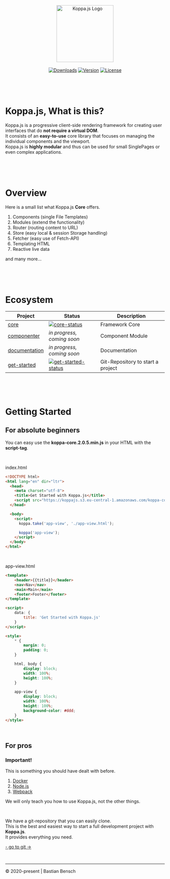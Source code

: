 <div align="center">
<a href="https://koppajs.org" target="_blank"><img width="180" src="https://koppajs.org/images/logo-min.png" alt="Koppa.js Logo"></a>
</div>

<br>

<div align="center">
    <a href="https://npmcharts.com/compare/@koppajs/core?minimal=true" target="_blank"><img src="https://badgen.net/npm/dm/@koppajs/core?scale=1&color=69DF20" alt="Downloads"></a>
    <a href="https://www.npmjs.com/package/@koppajs/core"><img src="https://badgen.net/npm/v/@koppajs/core?scale=1&color=4AC56D" alt="Version"></a>
    <a href="http://opensource.org/licenses/MIT" target="_blank"><img src="https://badgen.net/badge/license/MIT/?scale1&color=2eaad1" alt="License"></a>
</div>

<br><br><br>

# Koppa.js, What is this?
Koppa.js is a progressive client-side rendering framework for creating user interfaces that do **not require a virtual DOM**.  
It consists of an **easy-to-use** core library that focuses on managing the individual components and the viewport.  
Koppa.js is **highly modular** and thus can be used for small SinglePages or even complex applications.

<br><br><br>

# Overview

Here is a small list what Koppa.js **Core** offers.

1. Components (single File Templates)
2. Modules (extend the functionality)
3. Router (routing content to URL)
4. Store (easy local & session Storage handling)
5. Fetcher (easy use of Fetch-API)
6. Templating HTML
7. Reactive live data

and many more...

<br><br><br>

# Ecosystem

| Project         | Status                                       | Description                       |
|-----------------|----------------------------------------------|-----------------------------------|
| [core]          | [![core-status]][core-package]               | Framework Core                    |
| [componenter]   | *in progress, coming soon*                   | Component Module                  |
| [documentation] | *in progress, coming soon*                   | Documentation                     |
| [get-started]   | [![get-started-status]][get-started]         | Git-Repository to start a project |


[core]: https://github.com/koppajs/core
[core-status]: https://badgen.net/npm/v/@koppajs/core?scale=1&color=69DF20
[core-package]: https://npmjs.com/package/@koppajs/core

[componenter]: https://github.com/koppajs/componenter

[documentation]: https://github.com/koppajs/documentation

[get-started]: https://github.com/koppajs/get-started
[get-started-status]: https://badgen.net/github/release/koppajs/get-started/?scale1&color=2eaad1

<br><br><br>

# Getting Started

## For absolute beginners
You can easy use the **koppa-core.2.0.5.min.js** in your HTML with the **script-tag**.

<br>

index.html
```html
<!DOCTYPE html>
<html lang="en" dir="ltr">
  <head>
    <meta charset="utf-8">
    <title>Get Started with Koppa.js</title>
    <script src="https://koppajs.s3.eu-central-1.amazonaws.com/koppa-core.2.0.5.min.js"></script>
  </head>

  <body>
    <script>
      koppa.take('app-view', './app-view.html');

      koppa('app-view');
    </script>
  </body>
</html>
```

<br>

app-view.html
```html
<template>
    <header>{{title}}</header>
    <nav>Nav</nav>
    <main>Main</main>
    <footer>Footer</footer>
</template>

<script>
    data: {
        title: 'Get Started with Koppa.js'
    }
</script>

<style>
    * {
        margin: 0;
        padding: 0;
    }

    html, body {
        display: block;
        width: 100%;
        height: 100%;
    }

    app-view {
        display: block;
        width: 100%;
        height: 100%;
        background-color: #ddd;
    }
</style>
```

<br>

## For pros

### Important!
This is something you should have dealt with before.

1. [Docker](https://www.docker.com/)
2. [Node.js](https://nodejs.org/en/)
3. [Webpack](https://webpack.js.org/)

We will only teach you how to use Koppa.js, not the other things.

<br>

We have a git-repository that you can easily clone.  
This is the best and easiest way to start a full development project with **Koppa.js**.  
It provides everything you need.  

[- go to git ->](https://github.com/koppajs/get-started)

<br>

---

© 2020-present | Bastian Bensch